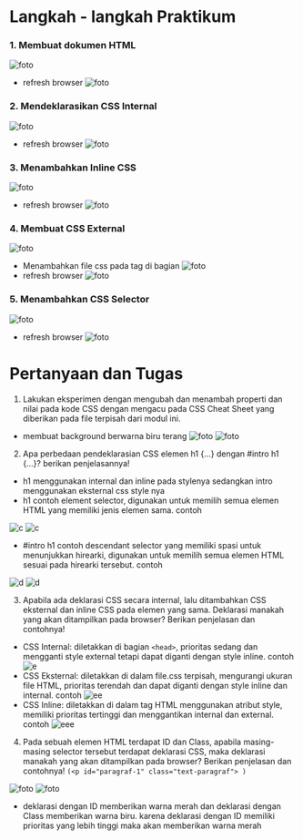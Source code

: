 # Langkah - langkah Praktikum
### 1. Membuat dokumen HTML
![foto](foto/1.png)
- refresh browser
![foto](foto/2.png)
### 2. Mendeklarasikan CSS Internal

![foto](foto/3.png)
- refresh browser
![foto](foto/4.png)
### 3. Menambahkan Inline CSS
![foto](foto/5.png)
- refresh browser
![foto](foto/6.png)
### 4. Membuat CSS External
![foto](foto/7.png)
- Menambahkan file css pada tag <link> di bagian <head>
![foto](foto/8.png)
- refresh browser
![foto](foto/9.png)
### 5. Menambahkan CSS Selector
![foto](foto/10.png)
- refresh browser
![foto](foto/11.png)

# Pertanyaan dan Tugas
1. Lakukan eksperimen dengan mengubah dan menambah properti dan nilai pada kode CSS dengan mengacu pada CSS Cheat Sheet yang diberikan pada file terpisah dari modul ini.

- membuat background berwarna biru terang 
![foto](foto/b.png)
![foto](foto/a.png)

2. Apa perbedaan pendeklarasian CSS elemen h1 {...} dengan #intro h1 {...}? berikan penjelasannya!

- h1 menggunakan internal dan inline pada stylenya sedangkan intro menggunakan eksternal css style nya
- h1 contoh element selector, digunakan untuk memilih semua elemen HTML yang memiliki jenis elemen sama. contoh

![c](foto2/c.png)
![c](foto2/cc.png)

- #intro h1 contoh descendant selector yang memiliki spasi untuk menunjukkan hirearki, digunakan untuk memilih semua elemen HTML sesuai pada hirearki tersebut. contoh

![d](foto2/d.png)
![d](foto2/dd.png)

3. Apabila ada deklarasi CSS secara internal, lalu ditambahkan CSS eksternal dan inline CSS pada elemen yang sama. Deklarasi manakah yang akan ditampilkan pada browser? Berikan penjelasan dan contohnya!

- CSS Internal: diletakkan di bagian ```<head>```, prioritas sedang dan mengganti style external tetapi dapat diganti dengan style inline. contoh 
![e](foto2/e.png)
- CSS Eksternal: diletakkan di dalam file.css terpisah, mengurangi ukuran file HTML, prioritas terendah dan dapat diganti dengan style inline dan internal. contoh 
![ee](foto2/ee.png)
- CSS Inline: diletakkan di dalam tag HTML menggunakan atribut style, memiliki prioritas tertinggi dan menggantikan internal dan external. contoh 
![eee](foto2/eee.png)

4. Pada sebuah elemen HTML terdapat ID dan Class, apabila masing-masing selector tersebut terdapat deklarasi CSS, maka deklarasi manakah yang akan ditampilkan pada browser? Berikan penjelasan dan contohnya! ```(<p id="paragraf-1" class="text-paragraf"> )```

![foto](foto2/f.png)
![foto](foto2/ff.png)

- deklarasi dengan ID memberikan warna merah dan deklarasi dengan Class memberikan warna biru. karena deklarasi dengan ID memiliki prioritas yang lebih tinggi maka akan memberikan warna merah